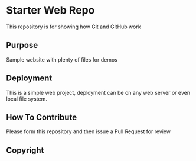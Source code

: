# Starter Web Repo

This repository is for showing how Git and GitHub work

## Purpose

Sample website with plenty of files for demos

## Deployment

This is a simple web project, deployment can be on any web server or even local file system.

## How To Contribute

Please form this repository and then issue a Pull Request for review

## Copyright
